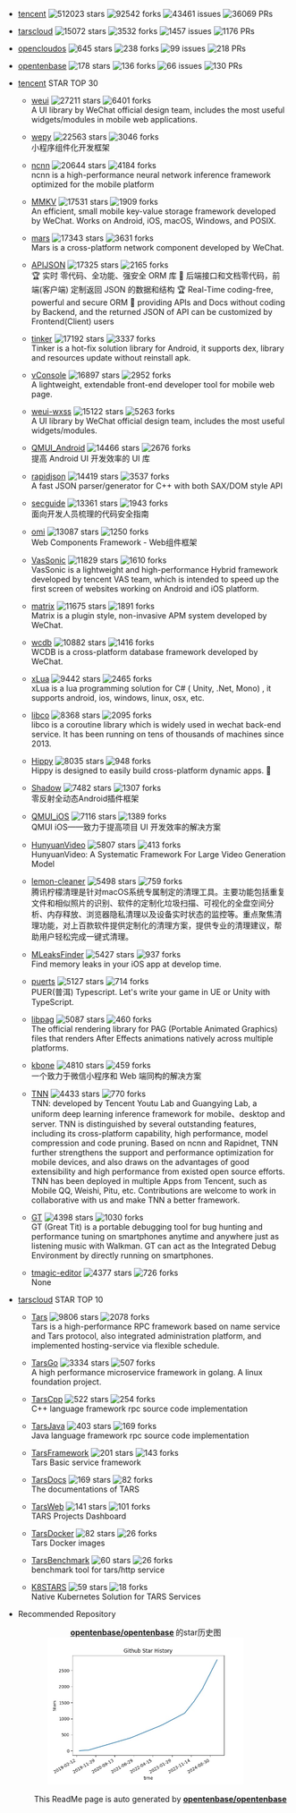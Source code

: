 
+ [tencent](https://github.com/tencent)
![512023 stars](https://img.shields.io/badge/Stars-512023-green)
![92542 forks](https://img.shields.io/badge/Forks-92542-green)
![43461 issues](https://img.shields.io/badge/Issues-43461-green)
![36069 PRs](https://img.shields.io/badge/PRs-36069-green)

+ [tarscloud](https://github.com/tarscloud)
![15072 stars](https://img.shields.io/badge/Stars-15072-green)
![3532 forks](https://img.shields.io/badge/Forks-3532-green)
![1457 issues](https://img.shields.io/badge/Issues-1457-green)
![1176 PRs](https://img.shields.io/badge/PRs-1176-green)

+ [opencloudos](https://github.com/opencloudos)
![645 stars](https://img.shields.io/badge/Stars-645-green)
![238 forks](https://img.shields.io/badge/Forks-238-green)
![99 issues](https://img.shields.io/badge/Issues-99-green)
![218 PRs](https://img.shields.io/badge/PRs-218-green)

+ [opentenbase](https://github.com/opentenbase)
![178 stars](https://img.shields.io/badge/Stars-178-green)
![136 forks](https://img.shields.io/badge/Forks-136-green)
![66 issues](https://img.shields.io/badge/Issues-66-green)
![130 PRs](https://img.shields.io/badge/PRs-130-green)



+ [tencent](https://github.com/tencent) STAR TOP 30
    
    + [weui](https://github.com/tencent/weui) 
    ![27211 stars](https://img.shields.io/badge/Stars-27211-green)
    ![6401 forks](https://img.shields.io/badge/Forks-6401-green)  
    A UI library by WeChat official design team, includes the most useful widgets/modules in mobile web applications.
    
    + [wepy](https://github.com/tencent/wepy) 
    ![22563 stars](https://img.shields.io/badge/Stars-22563-green)
    ![3046 forks](https://img.shields.io/badge/Forks-3046-green)  
    小程序组件化开发框架
    
    + [ncnn](https://github.com/tencent/ncnn) 
    ![20644 stars](https://img.shields.io/badge/Stars-20644-green)
    ![4184 forks](https://img.shields.io/badge/Forks-4184-green)  
    ncnn is a high-performance neural network inference framework optimized for the mobile platform
    
    + [MMKV](https://github.com/tencent/MMKV) 
    ![17531 stars](https://img.shields.io/badge/Stars-17531-green)
    ![1909 forks](https://img.shields.io/badge/Forks-1909-green)  
    An efficient, small mobile key-value storage framework developed by WeChat. Works on Android, iOS, macOS, Windows, and POSIX.
    
    + [mars](https://github.com/tencent/mars) 
    ![17343 stars](https://img.shields.io/badge/Stars-17343-green)
    ![3631 forks](https://img.shields.io/badge/Forks-3631-green)  
    Mars is a cross-platform network component  developed by WeChat.
    
    + [APIJSON](https://github.com/tencent/APIJSON) 
    ![17325 stars](https://img.shields.io/badge/Stars-17325-green)
    ![2165 forks](https://img.shields.io/badge/Forks-2165-green)  
    🏆 实时 零代码、全功能、强安全 ORM 库 🚀 后端接口和文档零代码，前端(客户端) 定制返回 JSON 的数据和结构 🏆 Real-Time coding-free, powerful and secure ORM 🚀  providing APIs and Docs without coding by Backend, and the returned JSON of API can be customized by Frontend(Client) users
    
    + [tinker](https://github.com/tencent/tinker) 
    ![17192 stars](https://img.shields.io/badge/Stars-17192-green)
    ![3337 forks](https://img.shields.io/badge/Forks-3337-green)  
    Tinker is a hot-fix solution library for Android, it supports dex, library and resources update without reinstall apk.
    
    + [vConsole](https://github.com/tencent/vConsole) 
    ![16897 stars](https://img.shields.io/badge/Stars-16897-green)
    ![2952 forks](https://img.shields.io/badge/Forks-2952-green)  
    A lightweight, extendable front-end developer tool for mobile web page.
    
    + [weui-wxss](https://github.com/tencent/weui-wxss) 
    ![15122 stars](https://img.shields.io/badge/Stars-15122-green)
    ![5263 forks](https://img.shields.io/badge/Forks-5263-green)  
    A UI library by WeChat official design team, includes the most useful widgets/modules.
    
    + [QMUI_Android](https://github.com/tencent/QMUI_Android) 
    ![14466 stars](https://img.shields.io/badge/Stars-14466-green)
    ![2676 forks](https://img.shields.io/badge/Forks-2676-green)  
    提高 Android UI 开发效率的 UI 库
    
    + [rapidjson](https://github.com/tencent/rapidjson) 
    ![14419 stars](https://img.shields.io/badge/Stars-14419-green)
    ![3537 forks](https://img.shields.io/badge/Forks-3537-green)  
    A fast JSON parser/generator for C++ with both SAX/DOM style API
    
    + [secguide](https://github.com/tencent/secguide) 
    ![13361 stars](https://img.shields.io/badge/Stars-13361-green)
    ![1943 forks](https://img.shields.io/badge/Forks-1943-green)  
    面向开发人员梳理的代码安全指南
    
    + [omi](https://github.com/tencent/omi) 
    ![13087 stars](https://img.shields.io/badge/Stars-13087-green)
    ![1250 forks](https://img.shields.io/badge/Forks-1250-green)  
    Web Components Framework - Web组件框架
    
    + [VasSonic](https://github.com/tencent/VasSonic) 
    ![11829 stars](https://img.shields.io/badge/Stars-11829-green)
    ![1610 forks](https://img.shields.io/badge/Forks-1610-green)  
    VasSonic is a lightweight and high-performance Hybrid framework developed by tencent VAS team, which is intended to speed up the first screen of websites working on Android and iOS platform. 
    
    + [matrix](https://github.com/tencent/matrix) 
    ![11675 stars](https://img.shields.io/badge/Stars-11675-green)
    ![1891 forks](https://img.shields.io/badge/Forks-1891-green)  
    Matrix is a plugin style, non-invasive APM system developed by WeChat.
    
    + [wcdb](https://github.com/tencent/wcdb) 
    ![10882 stars](https://img.shields.io/badge/Stars-10882-green)
    ![1416 forks](https://img.shields.io/badge/Forks-1416-green)  
    WCDB is a cross-platform database framework developed by WeChat.
    
    + [xLua](https://github.com/tencent/xLua) 
    ![9442 stars](https://img.shields.io/badge/Stars-9442-green)
    ![2465 forks](https://img.shields.io/badge/Forks-2465-green)  
    xLua is a lua programming solution for  C# ( Unity, .Net, Mono) , it supports android, ios, windows, linux, osx, etc.
    
    + [libco](https://github.com/tencent/libco) 
    ![8368 stars](https://img.shields.io/badge/Stars-8368-green)
    ![2095 forks](https://img.shields.io/badge/Forks-2095-green)  
    libco is a coroutine library which is widely used in wechat  back-end service. It has been running on tens of thousands of machines since 2013.
    
    + [Hippy](https://github.com/tencent/Hippy) 
    ![8035 stars](https://img.shields.io/badge/Stars-8035-green)
    ![948 forks](https://img.shields.io/badge/Forks-948-green)  
    Hippy is designed to easily build cross-platform dynamic apps. 👏
    
    + [Shadow](https://github.com/tencent/Shadow) 
    ![7482 stars](https://img.shields.io/badge/Stars-7482-green)
    ![1307 forks](https://img.shields.io/badge/Forks-1307-green)  
    零反射全动态Android插件框架
    
    + [QMUI_iOS](https://github.com/tencent/QMUI_iOS) 
    ![7116 stars](https://img.shields.io/badge/Stars-7116-green)
    ![1389 forks](https://img.shields.io/badge/Forks-1389-green)  
    QMUI iOS——致力于提高项目 UI 开发效率的解决方案
    
    + [HunyuanVideo](https://github.com/tencent/HunyuanVideo) 
    ![5807 stars](https://img.shields.io/badge/Stars-5807-green)
    ![413 forks](https://img.shields.io/badge/Forks-413-green)  
    HunyuanVideo: A Systematic Framework For Large Video Generation Model
    
    + [lemon-cleaner](https://github.com/tencent/lemon-cleaner) 
    ![5498 stars](https://img.shields.io/badge/Stars-5498-green)
    ![759 forks](https://img.shields.io/badge/Forks-759-green)  
    腾讯柠檬清理是针对macOS系统专属制定的清理工具。主要功能包括重复文件和相似照片的识别、软件的定制化垃圾扫描、可视化的全盘空间分析、内存释放、浏览器隐私清理以及设备实时状态的监控等。重点聚焦清理功能，对上百款软件提供定制化的清理方案，提供专业的清理建议，帮助用户轻松完成一键式清理。
    
    + [MLeaksFinder](https://github.com/tencent/MLeaksFinder) 
    ![5427 stars](https://img.shields.io/badge/Stars-5427-green)
    ![937 forks](https://img.shields.io/badge/Forks-937-green)  
    Find memory leaks in your iOS app at develop time.
    
    + [puerts](https://github.com/tencent/puerts) 
    ![5127 stars](https://img.shields.io/badge/Stars-5127-green)
    ![714 forks](https://img.shields.io/badge/Forks-714-green)  
    PUER(普洱) Typescript. Let's write your game in UE or Unity with TypeScript.
    
    + [libpag](https://github.com/tencent/libpag) 
    ![5087 stars](https://img.shields.io/badge/Stars-5087-green)
    ![460 forks](https://img.shields.io/badge/Forks-460-green)  
    The official rendering library for PAG (Portable Animated Graphics) files that renders After Effects animations natively across multiple platforms.
    
    + [kbone](https://github.com/tencent/kbone) 
    ![4810 stars](https://img.shields.io/badge/Stars-4810-green)
    ![459 forks](https://img.shields.io/badge/Forks-459-green)  
    一个致力于微信小程序和 Web 端同构的解决方案
    
    + [TNN](https://github.com/tencent/TNN) 
    ![4433 stars](https://img.shields.io/badge/Stars-4433-green)
    ![770 forks](https://img.shields.io/badge/Forks-770-green)  
    TNN: developed by Tencent Youtu Lab and Guangying Lab, a uniform deep learning inference framework for mobile、desktop and server. TNN is distinguished by several outstanding features, including its cross-platform capability, high performance, model compression and code pruning. Based on ncnn and Rapidnet, TNN further strengthens the support and performance optimization for mobile devices, and also draws on the advantages of good extensibility and high performance from existed open source efforts. TNN has been deployed in multiple Apps from Tencent, such as Mobile QQ, Weishi, Pitu, etc. Contributions are welcome to work in collaborative with us and make TNN a better framework. 
    
    + [GT](https://github.com/tencent/GT) 
    ![4398 stars](https://img.shields.io/badge/Stars-4398-green)
    ![1030 forks](https://img.shields.io/badge/Forks-1030-green)  
    GT (Great Tit) is a portable debugging tool for bug hunting and performance tuning on smartphones anytime and anywhere just as listening music with Walkman. GT can act as the Integrated Debug Environment by directly running on smartphones.
    
    + [tmagic-editor](https://github.com/tencent/tmagic-editor) 
    ![4377 stars](https://img.shields.io/badge/Stars-4377-green)
    ![726 forks](https://img.shields.io/badge/Forks-726-green)  
    None
    

+ [tarscloud](https://github.com/tarscloud) STAR TOP 10
    
    + [Tars](https://github.com/tarscloud/Tars) 
    ![9806 stars](https://img.shields.io/badge/Stars-9806-green)
    ![2078 forks](https://img.shields.io/badge/Forks-2078-green)  
    Tars is a high-performance RPC framework based on name service and Tars protocol, also integrated administration platform, and implemented hosting-service via flexible schedule.
    
    + [TarsGo](https://github.com/tarscloud/TarsGo) 
    ![3334 stars](https://img.shields.io/badge/Stars-3334-green)
    ![507 forks](https://img.shields.io/badge/Forks-507-green)  
    A  high performance microservice  framework  in golang. A linux foundation project.
    
    + [TarsCpp](https://github.com/tarscloud/TarsCpp) 
    ![522 stars](https://img.shields.io/badge/Stars-522-green)
    ![254 forks](https://img.shields.io/badge/Forks-254-green)  
    C++ language framework rpc source code implementation
    
    + [TarsJava](https://github.com/tarscloud/TarsJava) 
    ![403 stars](https://img.shields.io/badge/Stars-403-green)
    ![169 forks](https://img.shields.io/badge/Forks-169-green)  
    Java language framework rpc source code implementation
    
    + [TarsFramework](https://github.com/tarscloud/TarsFramework) 
    ![201 stars](https://img.shields.io/badge/Stars-201-green)
    ![143 forks](https://img.shields.io/badge/Forks-143-green)  
    Tars Basic service framework
    
    + [TarsDocs](https://github.com/tarscloud/TarsDocs) 
    ![169 stars](https://img.shields.io/badge/Stars-169-green)
    ![82 forks](https://img.shields.io/badge/Forks-82-green)  
    The documentations of TARS
    
    + [TarsWeb](https://github.com/tarscloud/TarsWeb) 
    ![141 stars](https://img.shields.io/badge/Stars-141-green)
    ![101 forks](https://img.shields.io/badge/Forks-101-green)  
    TARS Projects Dashboard
    
    + [TarsDocker](https://github.com/tarscloud/TarsDocker) 
    ![82 stars](https://img.shields.io/badge/Stars-82-green)
    ![26 forks](https://img.shields.io/badge/Forks-26-green)  
    Tars Docker  images
    
    + [TarsBenchmark](https://github.com/tarscloud/TarsBenchmark) 
    ![60 stars](https://img.shields.io/badge/Stars-60-green)
    ![26 forks](https://img.shields.io/badge/Forks-26-green)  
    benchmark tool for tars/http service
    
    + [K8STARS](https://github.com/tarscloud/K8STARS) 
    ![59 stars](https://img.shields.io/badge/Stars-59-green)
    ![18 forks](https://img.shields.io/badge/Forks-18-green)  
    Native Kubernetes  Solution for TARS Services
    


+ Recommended Repository  
<p align="center">
      <strong>
        <a href="https://github.com/opentenbase/opentenbase" target="_blank">opentenbase/opentenbase</a>
      </strong>  的star历史图
  <br>
  <img src="https://raw.githubusercontent.com/ButterAndButterfly/GithubTools/master/data/stars_history.jpg" width="350px"></img>    
</p>

<p align="right">
      This ReadMe page is auto generated by 
      <strong>
        <a href="https://github.com/opentenbase/opentenbase" target="_blank">opentenbase/opentenbase</a><br>
      </strong>   
</p>